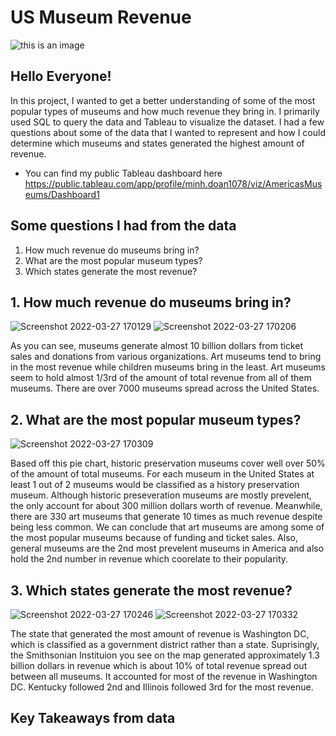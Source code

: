 # US Museum Revenue

![this is an image](https://naturalhistory.si.edu/sites/default/files/styles/hero/public/media/image/nmnh1807141026resizedcrop.jpg?itok=xPKjIu2i)

## Hello Everyone!
In this project, I wanted to get a better understanding of some of the most popular types of museums and how much revenue they bring in. I primarily used SQL to query the data and Tableau to visualize the dataset. I had a few questions about some of the data that I wanted to represent and how I could determine which museums and states generated the highest amount of revenue.
- You can find my public Tableau dashboard here https://public.tableau.com/app/profile/minh.doan1078/viz/AmericasMuseums/Dashboard1

## Some questions I had from the data
1. How much revenue do museums bring in?
2. What are the most popular museum types?
3. Which states generate the most revenue?


## 1. How much revenue do museums bring in?
![Screenshot 2022-03-27 170129](https://user-images.githubusercontent.com/56350879/160307520-ed4d12b2-7b69-4add-9e45-7fc780be5add.png)
![Screenshot 2022-03-27 170206](https://user-images.githubusercontent.com/56350879/160307502-51c777e9-0135-4fdf-aa6f-180d9727b017.png)

As you can see, museums generate almost 10 billion dollars from ticket sales and donations from various organizations. Art museums tend to bring in the most revenue while children museums bring in the least. Art museums seem to hold almost 1/3rd of the amount of total revenue from all of them museums. There are over 7000 museums spread across the United States.

## 2. What are the most popular museum types?
![Screenshot 2022-03-27 170309](https://user-images.githubusercontent.com/56350879/160307636-422a2a33-f383-4c05-b10d-df1a6bdd1ee7.png)

Based off this pie chart, historic preservation museums cover well over 50% of the amount of total museums. For each museum in the United States at least 1 out of 2 museums would be classified as a history preservation museum. Although historic preseveration museums are mostly prevelent, the only account for about 300 million dollars worth of revenue. Meanwhile, there are 330 art museums that generate 10 times as much revenue despite being less common. We can conclude that art museums are among some of the most popular museums because of funding and ticket sales. Also, general museums are the 2nd most prevelent museums in America and also hold the 2nd number in revenue which coorelate to their popularity.

## 3. Which states generate the most revenue?

![Screenshot 2022-03-27 170246](https://user-images.githubusercontent.com/56350879/160307923-20ece2cb-d0b0-40a1-8197-9f0c1c4a1abd.png)
![Screenshot 2022-03-27 170332](https://user-images.githubusercontent.com/56350879/160307926-793cbd40-d9b3-49c0-a5cc-6496fb786d89.png)

The state that generated the most amount of revenue is Washington DC, which is classified as a government district rather than a state. Suprisingly, the Smithsonian Instituion you see on the map generated approximately 1.3 billion dollars in revenue which is about 10% of total revenue spread out between all museums. It accounted for most of the revenue in Washington DC. Kentucky followed 2nd and Illinois followed 3rd for the most revenue.


## Key Takeaways from data

